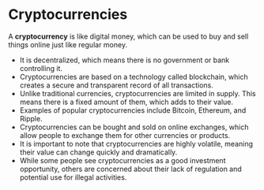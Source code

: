 # Cryptocurrencies

A **cryptocurrency** is like digital money, which can be used to buy and sell things online just like regular money.

* It is decentralized, which means there is no government or bank controlling it.
* Cryptocurrencies are based on a technology called blockchain, which creates a secure and transparent record of all transactions.
* Unlike traditional currencies, cryptocurrencies are limited in supply. This means there is a fixed amount of them, which adds to their value.
* Examples of popular cryptocurrencies include Bitcoin, Ethereum, and Ripple.
* Cryptocurrencies can be bought and sold on online exchanges, which allow people to exchange them for other currencies or products.
* It is important to note that cryptocurrencies are highly volatile, meaning their value can change quickly and dramatically.
* While some people see cryptocurrencies as a good investment opportunity, others are concerned about their lack of regulation and potential use for illegal activities.
